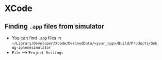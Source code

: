 # XCode


## Finding `.app` files from simulator
- You can find `.app` files in `~/Library/Developer/Xcode/DerivedData/<your_app>/Build/Products/Debug-iphonesimulator`
- `File` --> `Project Settings`
